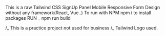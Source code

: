 This is a raw Tailwind CSS SignUp Panel
Mobile Responsive Form
Design without any framework(React, Vue..)
To run with NPM
npm i  to install packages
RUN _ npm run build

/_ This is a practice project not used for business
/_ Tailwind Logo used.
